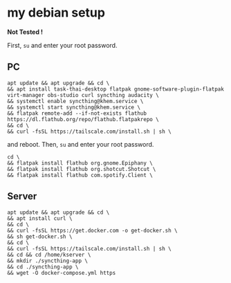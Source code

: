 # my debian setup

**Not Tested !**

First,
`su`
and enter your root password.

## PC
```
apt update && apt upgrade && cd \
&& apt install task-thai-desktop flatpak gnome-software-plugin-flatpak virt-manager obs-studio curl syncthing audacity \
&& systemctl enable syncthing@khem.service \
&& systemctl start syncthing@khem.service \
&& flatpak remote-add --if-not-exists flathub https://dl.flathub.org/repo/flathub.flatpakrepo \
&& cd \
&& curl -fsSL https://tailscale.com/install.sh | sh \
```
and reboot. Then,
`su`
and enter your root password.
```
cd \
&& flatpak install flathub org.gnome.Epiphany \
&& flatpak install flathub org.shotcut.Shotcut \
&& flatpak install flathub com.spotify.Client \
```

## Server
```
apt update && apt upgrade && cd \
&& apt install curl \
&& cd \
&& curl -fsSL https://get.docker.com -o get-docker.sh \
&& sh get-docker.sh \
&& cd \
&& curl -fsSL https://tailscale.com/install.sh | sh \
&& cd && cd /home/kserver \
&& mkdir ./syncthing-app \
&& cd ./syncthing-app \
&& wget -O docker-compose.yml https
```
